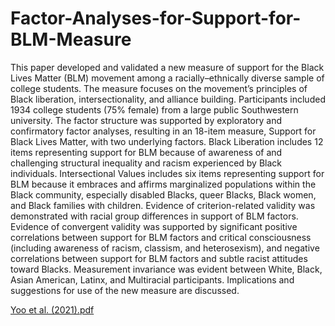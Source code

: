 # Factor-Analyses-for-Support-for-BLM-Measure

This paper developed and validated a new measure of support for the Black Lives Matter (BLM) movement among a racially–ethnically diverse sample of college students. The measure focuses on the movement’s principles of Black liberation, intersectionality, and alliance building. Participants included 1934 college students (75% female) from a large public Southwestern university. The factor structure was supported by exploratory and confirmatory factor analyses, resulting in an 18-item measure, Support for Black Lives Matter, with two underlying factors. Black Liberation includes 12 items representing support for BLM because of awareness of and challenging structural inequality and racism experienced by Black individuals. Intersectional Values includes six items representing support for BLM because it embraces and affirms marginalized populations within the Black community, especially disabled Blacks, queer Blacks, Black women, and Black families with children. Evidence of criterion-related validity was demonstrated with racial group differences in support of BLM factors. Evidence of convergent validity was supported by significant positive correlations between support for BLM factors and critical consciousness (including awareness of racism, classism, and heterosexism), and negative correlations between support for BLM factors and subtle racist attitudes toward Blacks. Measurement invariance was evident between White, Black, Asian American, Latinx, and Multiracial participants. Implications and suggestions for use of the new measure are discussed.

[Yoo et al. (2021).pdf](https://github.com/abigailgabriel/Factor-Analyses-for-Support-for-BLM-Measure/files/10114739/Yoo.et.al.2021.pdf)
